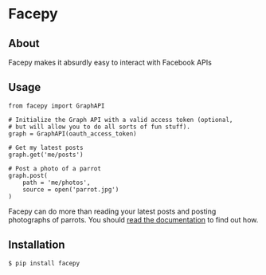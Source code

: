 # Facepy

## About

Facepy makes it absurdly easy to interact with Facebook APIs

## Usage

    from facepy import GraphAPI

    # Initialize the Graph API with a valid access token (optional,
    # but will allow you to do all sorts of fun stuff).
    graph = GraphAPI(oauth_access_token)

    # Get my latest posts
    graph.get('me/posts')

    # Post a photo of a parrot
    graph.post(
        path = 'me/photos',
        source = open('parrot.jpg')
    )

Facepy can do more than reading your latest posts and posting photographs of parrots. You should
[read the documentation](http://readthedocs.org/docs/facepy) to find out how.

## Installation

    $ pip install facepy
